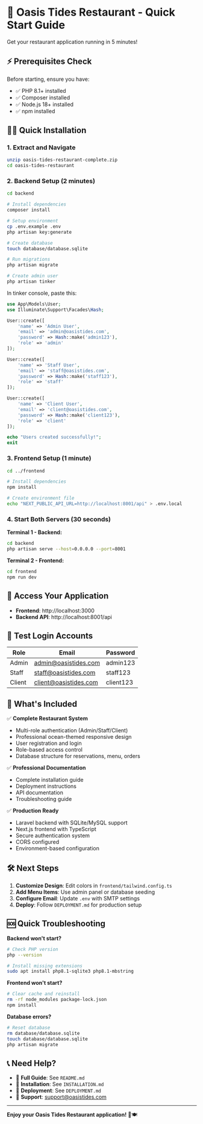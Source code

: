 # 🚀 Oasis Tides Restaurant - Quick Start Guide

Get your restaurant application running in 5 minutes!

## ⚡ Prerequisites Check

Before starting, ensure you have:
- ✅ PHP 8.1+ installed
- ✅ Composer installed
- ✅ Node.js 18+ installed
- ✅ npm installed

## 🏃‍♂️ Quick Installation

### 1. Extract and Navigate
```bash
unzip oasis-tides-restaurant-complete.zip
cd oasis-tides-restaurant
```

### 2. Backend Setup (2 minutes)
```bash
cd backend

# Install dependencies
composer install

# Setup environment
cp .env.example .env
php artisan key:generate

# Create database
touch database/database.sqlite

# Run migrations
php artisan migrate

# Create admin user
php artisan tinker
```

In tinker console, paste this:
```php
use App\Models\User;
use Illuminate\Support\Facades\Hash;

User::create([
    'name' => 'Admin User',
    'email' => 'admin@oasistides.com',
    'password' => Hash::make('admin123'),
    'role' => 'admin'
]);

User::create([
    'name' => 'Staff User',
    'email' => 'staff@oasistides.com',
    'password' => Hash::make('staff123'),
    'role' => 'staff'
]);

User::create([
    'name' => 'Client User',
    'email' => 'client@oasistides.com',
    'password' => Hash::make('client123'),
    'role' => 'client'
]);

echo "Users created successfully!";
exit
```

### 3. Frontend Setup (1 minute)
```bash
cd ../frontend

# Install dependencies
npm install

# Create environment file
echo "NEXT_PUBLIC_API_URL=http://localhost:8001/api" > .env.local
```

### 4. Start Both Servers (30 seconds)

**Terminal 1 - Backend:**
```bash
cd backend
php artisan serve --host=0.0.0.0 --port=8001
```

**Terminal 2 - Frontend:**
```bash
cd frontend
npm run dev
```

## 🎉 Access Your Application

- **Frontend**: http://localhost:3000
- **Backend API**: http://localhost:8001/api

## 🔐 Test Login Accounts

| Role | Email | Password |
|------|-------|----------|
| Admin | admin@oasistides.com | admin123 |
| Staff | staff@oasistides.com | staff123 |
| Client | client@oasistides.com | client123 |

## 🎯 What's Included

✅ **Complete Restaurant System**
- Multi-role authentication (Admin/Staff/Client)
- Professional ocean-themed responsive design
- User registration and login
- Role-based access control
- Database structure for reservations, menu, orders

✅ **Professional Documentation**
- Complete installation guide
- Deployment instructions
- API documentation
- Troubleshooting guide

✅ **Production Ready**
- Laravel backend with SQLite/MySQL support
- Next.js frontend with TypeScript
- Secure authentication system
- CORS configured
- Environment-based configuration

## 🛠️ Next Steps

1. **Customize Design**: Edit colors in `frontend/tailwind.config.ts`
2. **Add Menu Items**: Use admin panel or database seeding
3. **Configure Email**: Update `.env` with SMTP settings
4. **Deploy**: Follow `DEPLOYMENT.md` for production setup

## 🆘 Quick Troubleshooting

**Backend won't start?**
```bash
# Check PHP version
php --version

# Install missing extensions
sudo apt install php8.1-sqlite3 php8.1-mbstring
```

**Frontend won't start?**
```bash
# Clear cache and reinstall
rm -rf node_modules package-lock.json
npm install
```

**Database errors?**
```bash
# Reset database
rm database/database.sqlite
touch database/database.sqlite
php artisan migrate
```

## 📞 Need Help?

- 📖 **Full Guide**: See `README.md`
- 🔧 **Installation**: See `INSTALLATION.md`
- 🚀 **Deployment**: See `DEPLOYMENT.md`
- 📧 **Support**: support@oasistides.com

---

**Enjoy your Oasis Tides Restaurant application!** 🌊🍽️

